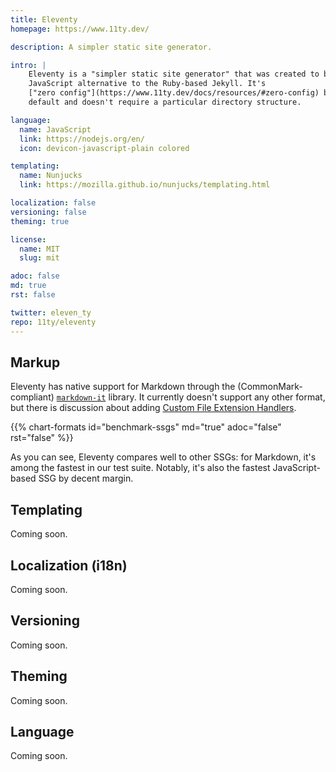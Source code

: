 ```yaml
---
title: Eleventy
homepage: https://www.11ty.dev/

description: A simpler static site generator.

intro: |
    Eleventy is a "simpler static site generator" that was created to be a
    JavaScript alternative to the Ruby-based Jekyll. It's
    ["zero config"](https://www.11ty.dev/docs/resources/#zero-config) by
    default and doesn't require a particular directory structure.

language:
  name: JavaScript
  link: https://nodejs.org/en/
  icon: devicon-javascript-plain colored

templating:
  name: Nunjucks
  link: https://mozilla.github.io/nunjucks/templating.html

localization: false
versioning: false
theming: true

license:
  name: MIT
  slug: mit

adoc: false
md: true
rst: false

twitter: eleven_ty
repo: 11ty/eleventy
---
```


## Markup

Eleventy has native support for Markdown through the (CommonMark-compliant)
[`markdown-it`][1] library. It currently doesn't support any other format, but
there is discussion about adding [Custom File Extension Handlers][2].

{{% chart-formats id="benchmark-ssgs" md="true" adoc="false" rst="false" %}}

As you can see, Eleventy compares well to other SSGs: for Markdown, it's among
the fastest in our test suite. Notably, it's also the fastest JavaScript-based
SSG by decent margin.

## Templating

Coming soon.

## Localization (i18n)

Coming soon.

## Versioning

Coming soon.

## Theming

Coming soon.

## Language

Coming soon.

[1]: https://github.com/markdown-it/markdown-it
[2]: https://github.com/11ty/eleventy/issues/117
